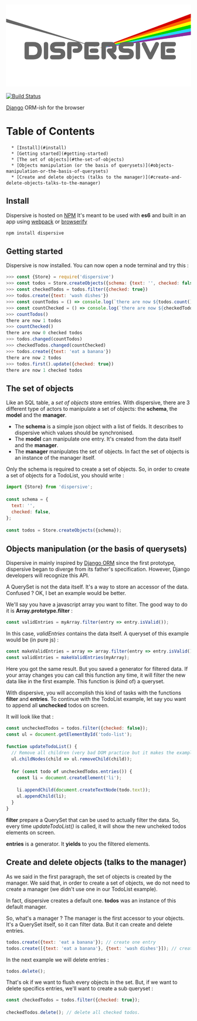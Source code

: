 ![Dispersive](https://raw.githubusercontent.com/dawee/dispersive-logo/master/dispersive-white-bg.png)

[![Build Status](https://travis-ci.org/dawee/dispersive.svg?branch=master)](https://travis-ci.org/dawee/dispersive)

[Django](https://www.djangoproject.com/) ORM-ish for the browser


Table of Contents
=================

      * [Install](#install)
      * [Getting started](#getting-started)
      * [The set of objects](#the-set-of-objects)
      * [Objects manipulation (or the basis of querysets)](#objects-manipulation-or-the-basis-of-querysets)
      * [Create and delete objects (talks to the manager)](#create-and-delete-objects-talks-to-the-manager)


## Install

Dispersive is hosted on [NPM](https://www.npmjs.com/package/dispersive)
It's meant to be used with **es6** and built in an app using [webpack](https://webpack.js.org/) or [browserify](http://browserify.org/)

```sh
npm install dispersive
```

## Getting started

Dispersive is now installed. You can now open a node terminal and try this :

```js
>>> const {Store} = require('dispersive')
>>> const todos = Store.createObjects({schema: {text: '', checked: false}})
>>> const checkedTodos = todos.filter({checked: true})
>>> todos.create({text: 'wash dishes'})
>>> const countTodos = () => console.log(`there are now ${todos.count()} todos`);
>>> const countChecked = () => console.log(`there are now ${checkedTodos.count()} checked todos`);
>>> countTodos()
there are now 1 todos
>>> countChecked()
there are now 0 checked todos
>>> todos.changed(countTodos)
>>> checkedTodos.changed(countChecked)
>>> todos.create({text: 'eat a banana'})
there are now 2 todos
>>> todos.first().update({checked: true})
there are now 1 checked todos
```


## The set of objects

Like an SQL table, a _set of objects_ store entries.
With dispersive, there are 3 different type of actors to manipulate a set of objects: the **schema**, the **model** and the **manager**.

* The **schema** is a simple json object with a list of fields. It describes to dispersive which values should be synchronised.
* The **model** can manipulate one entry. It's created from the data itself and the **manager**.
* The **manager** manipulates the set of objects. In fact the set of objects is an instance of the manager itself.

Only the schema is required to create a set of objects.
So, in order to create a set of objects for a TodoList, you should write :

```js
import {Store} from 'dispersive';

const schema = {
  text: '',
  checked: false,
};

const todos = Store.createObjects({schema});
```

## Objects manipulation (or the basis of querysets)

Dispersive in mainly inspired by [Django ORM](https://docs.djangoproject.com/en/1.10/topics/db/) since the first prototype, dispersive began to diverge from its father's specification. However, Django developers will recognize this API.

A QuerySet is not the data itself. It's a way to store an accessor of the data. Confused ? OK, I bet an example would be better.

We'll say you have a javascript array you want to filter. The good way to do it is **Array.prototype.filter** :

```js
const validEntries = myArray.filter(entry => entry.isValid());
```

In this case, _validEntries_ contains the data itself. A queryset of this example would be (in pure js) :

```js
const makeValidEntries = array => array.filter(entry => entry.isValid());
const validEntries = makeValidEntries(myArray);
```

Here you got the same result. But you saved a generator for filtered data. If your array changes you can call this function any time, it will filter the new data like in the first example. This function is (kind of) a queryset.

With dispersive, you will accomplish this kind of tasks with the functions **filter** and **entries**.
To continue with the TodoList example, let say you want to append all **unchecked** todos on screen.

It will look like that :

```js
const uncheckedTodos = todos.filter({checked: false});
const ul = document.getElementById('todo-list');

function updateTodoList() {
  // Remove all children (very bad DOM practice but it makes the example very simple)
  ul.childNodes(child => ul.removeChild(child));

  for (const todo of uncheckedTodos.entries()) {
    const li = document.createElement('li');

    li.appendChild(document.createTextNode(todo.text));
    ul.appendChild(li);
  }
}
```

**filter** prepare a QuerySet that can be used to actually filter the data. So, every time _updateTodoList()_ is called, it will show the new uncheked todos elements on screen.

**entries** is a generator. It **yields** to you the filtered elements.


## Create and delete objects (talks to the manager)

As we said in the first paragraph, the set of objects is created by the manager. We said that, in order to create a set of objects, we do not need to create a manager (we didn't use one in our TodoList example).

In fact, dispersive creates a default one. **todos** was an instance of this default manager.

So, what's a manager ? The manager is the first accessor to your objects. It's a QuerySet itself, so it can filter data. But it can create and delete entries.

```js
todos.create({text: 'eat a banana'}); // create one entry
todos.create([{text: 'eat a banana'}, {text: 'wash dishes'}]); // create multiple entries
```

In the next example we will delete entries :

```js
todos.delete();
```

That's ok if we want to flush every objects in the set. But, if we want to delete specifics entries, we'll want to create a sub queryset :

```js
const checkedTodos = todos.filter({checked: true});

checkedTodos.delete(); // delete all checked todos.
```


